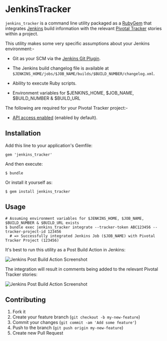 # JenkinsTracker

`jenkins_tracker` is a command line utility packaged as a [RubyGem](https://rubygems.org) that integrates [Jenkins](http://jenkins-ci.org/) build information with
the relevant [Pivotal Tracker](https://www.pivotaltracker.com) stories within a project.

This utility makes some very specific assumptions about your Jenkins environment:-

* Git as your SCM via the [Jenkins Git Plugin](https://wiki.jenkins-ci.org/display/JENKINS/Git+Plugin).

* The Jenkins build changelog file is available at `$JENKINS_HOME/jobs/$JOB_NAME/builds/$BUILD_NUMBER/changelog.xml`.

* Ability to execute Ruby scripts.

* Environment variables for $JENKINS_HOME, $JOB_NAME, $BUILD_NUMBER & $BUILD_URL


The following are required for your Pivotal Tracker project:-

* [API access enabled](https://www.pivotaltracker.com/help/api) (enabled by default).


## Installation

Add this line to your application's Gemfile:

    gem 'jenkins_tracker'

And then execute:

    $ bundle

Or install it yourself as:

    $ gem install jenkins_tracker


## Usage

    # Assuming environment variables for $JENKINS_HOME, $JOB_NAME, $BUILD_NUMBER & $BUILD_URL exists
    $ bundle exec jenkins_tracker integrate --tracker-token ABC123456 --tracker-project-id 123456
      # => Successfully integrated Jenkins Job ($JOB_NAME) with Pivotal Tracker Project (123456)

It's best to run this utility as a Post Build Action in Jenkins:

![Jenkins Post Build Action Screenshot](https://raw.github.com/prashantrajan/static_assets/master/jenkins_tracker/images/jenkins_post_build_action.jpg)

The integration will result in comments being added to the relevant Pivotal Tracker stories:

![Jenkins Post Build Action Screenshot](https://raw.github.com/prashantrajan/static_assets/master/jenkins_tracker/images/tracker_comment.jpg)


## Contributing

1. Fork it
2. Create your feature branch (`git checkout -b my-new-feature`)
3. Commit your changes (`git commit -am 'Add some feature'`)
4. Push to the branch (`git push origin my-new-feature`)
5. Create new Pull Request
